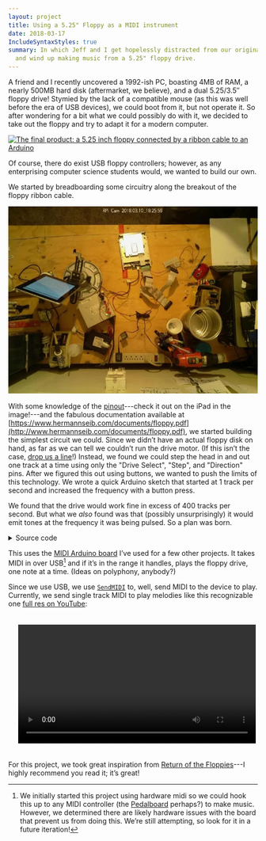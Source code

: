 ```yaml
---
layout: project
title: Using a 5.25" Floppy as a MIDI instrument
date: 2018-03-17
IncludeSyntaxStyles: true
summary: In which Jeff and I get hopelessly distracted from our original goal
  and wind up making music from a 5.25" floppy drive.
---
```


A friend and I recently uncovered a 1992-ish PC, boasting 4MB of RAM, a nearly
500MB hard disk (aftermarket, we believe), and a dual 5.25/3.5″ floppy drive!
Stymied by the lack of a compatible mouse (as this was well before the era of
USB devices), we could boot from it, but not operate it. So after wondering for
a bit what we could possibly do with it, we decided to take out the floppy and
try to adapt it for a modern computer.

[![The final product: a 5.25 inch floppy connected by a ribbon cable to an
Arduino](/images/midi-floppy/final-product-sm.jpg)](/images/midi-floppy/final-product.jpg)

Of course, there do exist USB floppy controllers; however, as any enterprising 
computer science students would, we wanted to build our own.

We started by breadboarding some circuitry along the breakout of the floppy
ribbon cable. 

![The floppy, plus a breadboard](/images/midi-floppy/breadboard-on-bench.jpg)

With some knowledge of the [pinout](pinouts.ru/HD/InternalDisk_pinout.shtml)---check
it out on the iPad in the image!---and the fabulous documentation available at
[https://www.hermannseib.com/documents/floppy.pdf](http://www.hermannseib.com/documents/floppy.pdf),
we started building the simplest circuit we could. Since we didn’t have an
actual floppy disk on hand, as far as we can tell we couldn’t run the drive
motor. (If this isn’t the case,
[drop us a line](mailto:chandler@chandlerswift.com)!) Instead, we found we could
step the head in and out one track at a time using only the "Drive Select",
"Step", and "Direction" pins. After we figured this out using buttons, we wanted
to push the limits of this technology. We wrote a quick Arduino sketch that
started at 1 track per second and increased the frequency with a button press.

We found that the drive would work fine in excess of 400 tracks per second. But
what we _also_ found was that (possibly unsurprisingly) it would emit tones at
the frequency it was being pulsed. So a plan was born.

<details>
<summary>Source code</summary>
<br>
Also available at
<a href="https://github.com/ChandlerSwift/FloppyMIDI/blob/master/FloppyMIDI-USB.ino">https://github.com/ChandlerSwift/FloppyMIDI/blob/master/FloppyMIDI-USB.ino</a>

{% highlight c++ %}
#include "MIDIUSB.h"
#include <math.h> // for pow
#include "list.h"
const int directionPin = 2;
const int stepPin = 3;
const int floppyChannels[] = {4,5};

// https://www.midi.org/specifications/item/table-1-summary-of-midi-message
const byte midiNoteOff = B10000000;
const byte midiNoteOn  = B10010000;

// https://www.midikits.net/midi_analyser/midi_note_numbers_for_octaves.htm
// C_3 to C_6
const int rangeMin = 48;
const int rangeMax = 84;


midiEventPacket_t midiPacket;
// byte midiChannel;
byte midiCommand;
List<byte> nowPlaying;
// byte volume;

int headPosition [] = {0,0}; // Starts at 0 for each drive
const int numTracks = 80;
bool forward = false; // what direction are we going?


// https://pages.mtu.edu/~suits/NoteFreqCalcs.html
float calcFreq(int note) {
  int n = note - 69; // 69 is A4
  int f0 = 440; // 440 is freq of A4
  float a = pow(2, 1.0 / 12.0);
  return f0 * pow(a, n);
}


List<float> notePeriodsOrig; // This one is held constant as long as the notes remain unchanged
List<float> notePeriods; // This one changes every iteration of loop()

void setup() {
  pinMode(directionPin, OUTPUT);
  digitalWrite(directionPin, forward);

  pinMode(stepPin, OUTPUT);
  digitalWrite(stepPin, HIGH);

  for (int pin: floppyChannels) {
    pinMode(pin, OUTPUT);
    digitalWrite(pin, HIGH); // Disable by default
  }
  
  Serial.begin(9600);
}

void loop () {

  midiPacket = MidiUSB.read();
  if (midiPacket.header != 0) {

    // Serial.println(midiPacket, BIN);
    midiCommand = midiPacket.byte1 & B11110000; // 4 most significant bits
    // midiChannel = midiPacket & B00001111; // 4 least significant bits

    if (midiCommand == midiNoteOn) {
      if (midiPacket.byte2 >= rangeMin && midiPacket.byte2 <= rangeMax) {        
        nowPlaying.append(midiPacket.byte2);
        // Add new note to frequencies
        float period = 1.0/calcFreq(midiPacket.byte2);
        // Append period to peroid lists
        notePeriodsOrig.append(period);
        notePeriods.append(period);
        // volume = midiIn.read(); // TODO
      }
    } else if (midiCommand == midiNoteOff) {
      if (nowPlaying.in(midiPacket.byte2)){ // Make sure it's a note we care about
        int index = nowPlaying.index(midiPacket.byte2);
        // Remove that value from all the parrell lists
        nowPlaying.pop(index);
        notePeriodsOrig.pop(index);
        notePeriods.pop(index);
      }
    }
  }

  if (nowPlaying.getLength() > 0) {
    // limits
    float minimum = notePeriods.minimum();
    int minIndex = notePeriods.index(minimum);
    digitalWrite(floppyChannels[minIndex], LOW);


    // Calculate which direction to move the head.
    if (headPosition[minIndex] >= numTracks) {
      forward = true;
      digitalWrite(directionPin, LOW);
    }
    else if (headPosition[minIndex] <= 0) {
      forward = false;
      digitalWrite(directionPin, HIGH);
    }



    for (int i = 0; i < notePeriods.getLength(); i++) {
      notePeriods[i] -= minimum;
    }

    // Reset that period back to full length because we have to wait
    // another full period before it plays again
    notePeriods[minIndex] = notePeriodsOrig[minIndex];


    // step
    digitalWrite(stepPin, LOW);
    delayMicroseconds(20);
    digitalWrite(stepPin, HIGH);
    delayMicroseconds(20);
    headPosition[minIndex] += (forward ? -1 : 1);
    digitalWrite(floppyChannels[minIndex], HIGH);
    delayMicroseconds(minimum*1000000*2);

  }

}

{% endhighlight %}
</details>

This uses the
[MIDI Arduino board](https://easyeda.com/chandlerswift/Arduino_Nano_MIDI_Board-83a42b068aa34cf5a3836f1a574a474a)
I’ve used for a few other projects. It takes MIDI in over
USB[^why-not-midi-hw-i-see-the-ports] and if it’s in the range it handles,
plays the floppy drive, one note at a time. (Ideas on polyphony,
anybody?)

[^why-not-midi-hw-i-see-the-ports]: We initially started this project using
    hardware midi so we could hook this up to any MIDI controller (the
    [Pedalboard](/projects/midi-pedalboard.html) perhaps?) to make music.
    However, we determined there are likely hardware issues with the board that
    prevent us from doing this. We’re still attempting, so look for it in a future iteration!

Since we use USB, we use [`SendMIDI`](https://github.com/gbevin/SendMIDI) to,
well, send MIDI to the device to play. Currently, we send single track MIDI to
play melodies like this recognizable one
[full res on YouTube](https://www.youtube-nocookie.com/embed/X0uTFquPRs8):

<video controls width="480" style="display: block; margin: auto; padding: 20px;">
    <source src="/images/midi-floppy/mary-had-a-little-lamb-480p.mp4" type="video/mp4">
</video>

For this project, we took great inspiration from
[Return of the Floppies](http://silent.org.pl/home/2016/07/06/return-of-the-floppies/)---I
highly recommend you read it; it’s great!
